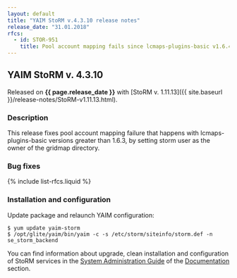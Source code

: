 ```yaml
---
layout: default
title: "YAIM StoRM v.4.3.10 release notes"
release_date: "31.01.2018"
rfcs:
  - id: STOR-951
    title: Pool account mapping fails since lcmaps-plugins-basic v1.6.4
---
```


## YAIM StoRM v. 4.3.10

Released on **{{ page.release_date }}** with [StoRM v. 1.11.13]({{ site.baseurl }}/release-notes/StoRM-v1.11.13.html).

### Description

This release fixes pool account mapping failure that happens with lcmaps-plugins-basic versions greater than 1.6.3, by setting storm user as the owner of the gridmap directory.

### Bug fixes

{% include list-rfcs.liquid %}

### Installation and configuration

Update package and relaunch YAIM configuration:

    $ yum update yaim-storm
    $ /opt/glite/yaim/bin/yaim -c -s /etc/storm/siteinfo/storm.def -n se_storm_backend

You can find information about upgrade, clean installation and configuration of StoRM services in the [System Administration Guide][storm-sysadmin-guide] of the [Documentation][storm-documentation] section.

[storm-documentation]: {{site.baseurl}}/documentation.html
[storm-sysadmin-guide]: {{site.baseurl}}/documentation/sysadmin-guide/1.11.13
